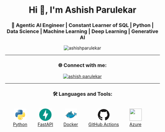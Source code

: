 <h1 align="center">Hi 👋, I'm Ashish Parulekar</h1>
<h3 align="center">🚀 Agentic AI Engineer | Constant Learner of SQL | Python | Data Science | Machine Learning | Deep Learning | Generative AI</h3>

<p align="center"> 
  <img src="https://komarev.com/ghpvc/?username=ashishparulekar&label=Profile%20views&color=0e75b6&style=flat" alt="ashishparulekar" /> 
</p>

---

<h3 align="center">🌐 Connect with me:</h3>
<p align="center">
  <a href="https://linkedin.com/in/ashish parulekar" target="blank">
    <img align="center" src="https://raw.githubusercontent.com/rahuldkjain/github-profile-readme-generator/master/src/images/icons/Social/linked-in-alt.svg" alt="ashish parulekar" height="30" width="40" />
  </a>
</p>

---

<h3 align="center">🛠️ Languages and Tools:</h3>

<p align="center">

  <!-- Row 1 -->
  <span style="display: inline-block; text-align: center; margin: 15px;">
    <a href="https://www.python.org/" target="_blank" rel="noreferrer">
      <img src="https://raw.githubusercontent.com/devicons/devicon/master/icons/python/python-original.svg" width="40" height="40"/><br>Python
    </a>
  </span>

  <span style="display: inline-block; text-align: center; margin: 15px;">
    <a href="https://fastapi.tiangolo.com/" target="_blank" rel="noreferrer">
      <img src="https://raw.githubusercontent.com/devicons/devicon/master/icons/fastapi/fastapi-original.svg" width="40" height="40"/><br>FastAPI
    </a>
  </span>

  <span style="display: inline-block; text-align: center; margin: 15px;">
    <a href="https://www.docker.com/" target="_blank" rel="noreferrer">
      <img src="https://raw.githubusercontent.com/devicons/devicon/master/icons/docker/docker-original.svg" width="40" height="40"/><br>Docker
    </a>
  </span>

  <!-- Row 2 -->
  <span style="display: inline-block; text-align: center; margin: 15px;">
    <a href="https://github.com/features/actions" target="_blank" rel="noreferrer">
      <img src="https://raw.githubusercontent.com/devicons/devicon/master/icons/github/github-original.svg" width="40" height="40"/><br>GitHub Actions
    </a>
  </span>

  <span style="display: inline-block; text-align: center; margin: 15px;">
    <a href="https://azure.microsoft.com/" target="_blank" rel="noreferrer">
      <img src="https://www.vectorlogo.zone/logos/microsoft_azure/microsoft_azure-icon.svg" width="40" height="40"/><br>Azure
    </a>
  </span>

  <span style="display: inline-block; text-align: center; margin: 15px;">
    <a href="https://openai.com/" target="_blank" rel="noreferrer">
      <img src="https
